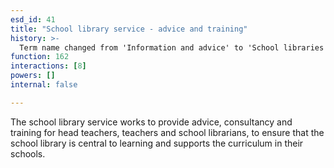 ```yaml
---
esd_id: 41
title: "School library service - advice and training"
history: >-
  Term name changed from 'Information and advice' to 'School libraries - information and advice' and scope notes added in version 2.02. Term name changed from 'School libraries - information and advice' to 'Schools - libraries - advice and training' in version 3.00. Name changed to 'Schools Library Service - advice and training' in version 3.08.
function: 162
interactions: [8]
powers: []
internal: false

---
```


The school library service works to provide advice, consultancy and training for head teachers, teachers and school librarians, to ensure that the school library is central to learning and supports the curriculum in their schools.

